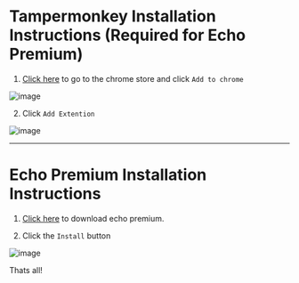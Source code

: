 # Tampermonkey Installation Instructions (Required for Echo Premium)

1. [Click here](https://chrome.google.com/webstore/detail/tampermonkey/dhdgffkkebhmkfjojejmpbldmpobfkfo) to go to the chrome store and click `Add to chrome`

![image](https://user-images.githubusercontent.com/61391827/222789735-b863c221-cdbd-48e5-b629-090c20f03964.png)

2. Click `Add Extention`

![image](https://user-images.githubusercontent.com/61391827/222790193-23953a11-458c-4f01-868d-0c41596123ea.png)


***

# Echo Premium Installation Instructions

1. [Click here](https://github.com/DJ13423/echo-premium/raw/main/echo-premium.user.js) to download echo premium.

2. Click the `Install` button

![image](https://user-images.githubusercontent.com/61391827/222788870-870ae580-6246-443b-8845-890e5e1e67d8.png)

Thats all!
